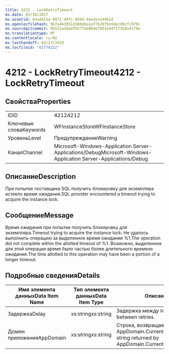```yaml
---
title: 4212 - LockRetryTimeout
ms.date: 03/30/2017
ms.assetid: d4ad415a-9871-49fc-85b8-8ee2ea149b1d
ms.openlocfilehash: 9b7a463851d380eba1ef7b28fbc6decd0cfc979c
ms.sourcegitcommit: 9b552addadfb57fab0b9e7852ed4f1f1b8a42f8e
ms.translationtype: MT
ms.contentlocale: ru-RU
ms.lasthandoff: 04/23/2019
ms.locfileid: "61774222"
---
```

# <a name="4212---lockretrytimeout"></a><span data-ttu-id="894bb-102">4212 - LockRetryTimeout</span><span class="sxs-lookup"><span data-stu-id="894bb-102">4212 - LockRetryTimeout</span></span>
## <a name="properties"></a><span data-ttu-id="894bb-103">Свойства</span><span class="sxs-lookup"><span data-stu-id="894bb-103">Properties</span></span>  
  
|||  
|-|-|  
|<span data-ttu-id="894bb-104">ID</span><span class="sxs-lookup"><span data-stu-id="894bb-104">ID</span></span>|<span data-ttu-id="894bb-105">4212</span><span class="sxs-lookup"><span data-stu-id="894bb-105">4212</span></span>|  
|<span data-ttu-id="894bb-106">Ключевые слова</span><span class="sxs-lookup"><span data-stu-id="894bb-106">Keywords</span></span>|<span data-ttu-id="894bb-107">WFInstanceStore</span><span class="sxs-lookup"><span data-stu-id="894bb-107">WFInstanceStore</span></span>|  
|<span data-ttu-id="894bb-108">Уровень</span><span class="sxs-lookup"><span data-stu-id="894bb-108">Level</span></span>|<span data-ttu-id="894bb-109">Предупреждение</span><span class="sxs-lookup"><span data-stu-id="894bb-109">Warning</span></span>|  
|<span data-ttu-id="894bb-110">Канал</span><span class="sxs-lookup"><span data-stu-id="894bb-110">Channel</span></span>|<span data-ttu-id="894bb-111">Microsoft-Windows-Application Server-Applications/Debug</span><span class="sxs-lookup"><span data-stu-id="894bb-111">Microsoft-Windows-Application Server-Applications/Debug</span></span>|  
  
## <a name="description"></a><span data-ttu-id="894bb-112">Описание</span><span class="sxs-lookup"><span data-stu-id="894bb-112">Description</span></span>  
 <span data-ttu-id="894bb-113">При попытке поставщика SQL получить блокировку для экземпляра истекло время ожидания.</span><span class="sxs-lookup"><span data-stu-id="894bb-113">SQL provider encountered a timeout trying to acquire the instance lock.</span></span>  
  
## <a name="message"></a><span data-ttu-id="894bb-114">Сообщение</span><span class="sxs-lookup"><span data-stu-id="894bb-114">Message</span></span>  
 <span data-ttu-id="894bb-115">Время ожидания при попытке получить блокировку для экземпляра.</span><span class="sxs-lookup"><span data-stu-id="894bb-115">Timeout trying to acquire the instance lock.</span></span>  <span data-ttu-id="894bb-116">Не удалось выполнить операцию за выделенное время ожидания %1.</span><span class="sxs-lookup"><span data-stu-id="894bb-116">The operation did not complete within the allotted timeout of %1.</span></span> <span data-ttu-id="894bb-117">Возможно, выделенное для этой операции время было частью более длительного времени ожидания.</span><span class="sxs-lookup"><span data-stu-id="894bb-117">The time allotted to this operation may have been a portion of a longer timeout.</span></span>  
  
## <a name="details"></a><span data-ttu-id="894bb-118">Подробные сведения</span><span class="sxs-lookup"><span data-stu-id="894bb-118">Details</span></span>  
  
|<span data-ttu-id="894bb-119">Имя элемента данных</span><span class="sxs-lookup"><span data-stu-id="894bb-119">Data Item Name</span></span>|<span data-ttu-id="894bb-120">Тип элемента данных</span><span class="sxs-lookup"><span data-stu-id="894bb-120">Data Item Type</span></span>|<span data-ttu-id="894bb-121">Описание</span><span class="sxs-lookup"><span data-stu-id="894bb-121">Description</span></span>|  
|--------------------|--------------------|-----------------|  
|<span data-ttu-id="894bb-122">Задержка</span><span class="sxs-lookup"><span data-stu-id="894bb-122">Delay</span></span>|<span data-ttu-id="894bb-123">xs:string</span><span class="sxs-lookup"><span data-stu-id="894bb-123">xs:string</span></span>|<span data-ttu-id="894bb-124">Задержка между попытками.</span><span class="sxs-lookup"><span data-stu-id="894bb-124">The delay between retries.</span></span>|  
|<span data-ttu-id="894bb-125">Домен приложения</span><span class="sxs-lookup"><span data-stu-id="894bb-125">AppDomain</span></span>|<span data-ttu-id="894bb-126">xs:string</span><span class="sxs-lookup"><span data-stu-id="894bb-126">xs:string</span></span>|<span data-ttu-id="894bb-127">Строка, возвращаемая AppDomain.CurrentDomain.FriendlyName.</span><span class="sxs-lookup"><span data-stu-id="894bb-127">The string returned by AppDomain.CurrentDomain.FriendlyName.</span></span>|

